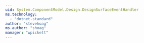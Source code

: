 ```yaml
---
uid: System.ComponentModel.Design.DesignSurfaceEventHandler
ms.technology: 
  - "dotnet-standard"
author: "stevehoag"
ms.author: "shoag"
manager: "wpickett"
---
```

